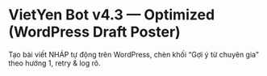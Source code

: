 # VietYen Bot v4.3 — Optimized (WordPress Draft Poster)

Tạo bài viết NHÁP tự động trên WordPress, chèn khối “Gợi ý từ chuyên gia” theo hướng 1, retry & log rõ.
